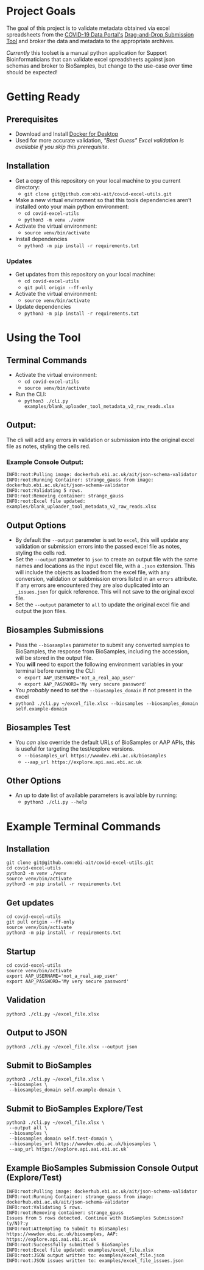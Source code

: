 # Project Goals
The goal of this project is to validate metadata obtained via excel spreadsheets from the [COVID-19 Data Portal's](https://www.covid19dataportal.org/) [Drag-and-Drop Submission Tool](https://www.covid19dataportal.org/submit-data/ui-uploader/ena/) and broker the data and metadata to the appropriate archives.

*Currently* this toolset is a manual python application for Support Bioinformaticians that can validate excel spreadsheets against json schemas and broker to BioSamples, but change to the use-case over time should be expected!

# Getting Ready
## Prerequisites
 - Download and Install [Docker for Desktop](https://www.docker.com/products/docker-desktop)
 - Used for more accurate validation, *"Best Guess" Excel validation is available if you skip this prerequisite*.

## Installation
 - Get a copy of this repository on your local machine to you current directory:
    - `git clone git@github.com:ebi-ait/covid-excel-utils.git`
 - Make a new virtual environment so that this tools dependencies aren’t installed onto your main python environment:
    - `cd covid-excel-utils`
    - `python3 -m venv ./venv`
 - Activate the virtual environment:
    - `source venv/bin/activate`
 - Install dependencies
    - `python3 -m pip install -r requirements.txt`

### Updates
 - Get updates from this repository on your local machine:
    - `cd covid-excel-utils`
    - `git pull origin --ff-only`
 - Activate the virtual environment:
    - `source venv/bin/activate`
 - Update dependencies
    - `python3 -m pip install -r requirements.txt`

# Using the Tool
## Terminal Commands
- Activate the virtual environment:
    - `cd covid-excel-utils`
    - `source venv/bin/activate`
- Run the CLI:
    - `python3 ./cli.py examples/blank_uploader_tool_metadata_v2_raw_reads.xlsx`

## Output:
The cli will add any errors in validation or submission into the original excel file as notes, styling the cells red.

### Example Console Output:
```
INFO:root:Pulling image: dockerhub.ebi.ac.uk/ait/json-schema-validator
INFO:root:Running Container: strange_gauss from image: dockerhub.ebi.ac.uk/ait/json-schema-validator
INFO:root:Validating 5 rows.
INFO:root:Removing container: strange_gauss
INFO:root:Excel file updated: examples/blank_uploader_tool_metadata_v2_raw_reads.xlsx
```
## Output Options
 - By default the `--output` parameter is set to `excel`, this will update any validation or submission errors into the passed excel file as notes, styling the cells red.
 - Set the `--output` parameter to `json` to create an output file with the same names and locations as the input excel file, with a `.json` extension. This will include the objects as loaded from the excel file, with any conversion, validation or subbmission errors listed in an `errors` attribute. If any errors are encountered they are also duplicated into an `_issues.json` for quick reference. This will not save to the original excel file.
 - Set the `--output` parameter to `all` to update the original excel file and output the json files.

## Biosamples Submissions
 - Pass the `--biosamples` parameter to submit any converted samples to BioSamples, the response from BioSamples, including the accession, will be  stored in the output file.
 - You **will** need to export the following environment variables in your terminal before running the CLI:
    - `export AAP_USERNAME='not_a_real_aap_user'`
    - `export AAP_PASSWORD='My very secure password'`
 - You *probably* need to set the `--biosamples_domain` if not present in the excel
 - `python3 ./cli.py ~/excel_file.xlsx --biosamples --biosamples_domain self.example-domain`

## Biosamples Test
 - You *can* also override the default URLs of BioSamples or AAP APIs, this is useful for targeting the test/explore versions.
    - `--biosamples_url https://wwwdev.ebi.ac.uk/biosamples`
    - `--aap_url https://explore.api.aai.ebi.ac.uk`

## Other Options
 - An up to date list of available parameters is available by running:
    - `python3 ./cli.py --help`

# Example Terminal Commands
## Installation
```
git clone git@github.com:ebi-ait/covid-excel-utils.git
cd covid-excel-utils
python3 -m venv ./venv
source venv/bin/activate
python3 -m pip install -r requirements.txt
```

## Get updates
```
cd covid-excel-utils
git pull origin --ff-only
source venv/bin/activate
python3 -m pip install -r requirements.txt
```

## Startup
```
cd covid-excel-utils
source venv/bin/activate
export AAP_USERNAME='not_a_real_aap_user'
export AAP_PASSWORD='My very secure password'
```
## Validation
```
python3 ./cli.py ~/excel_file.xlsx
```

## Output to JSON
```
python3 ./cli.py ~/excel_file.xlsx --output json
```

## Submit to BioSamples
```
python3 ./cli.py ~/excel_file.xlsx \
 --biosamples \
 --biosamples_domain self.example-domain \
```
## Submit to BioSamples Explore/Test
```
python3 ./cli.py ~/excel_file.xlsx \
 --output all \
 --biosamples \
 --biosamples_domain self.test-domain \
 --biosamples_url https://wwwdev.ebi.ac.uk/biosamples \
 --aap_url https://explore.api.aai.ebi.ac.uk`
```
## Example BioSamples Submission Console Output (Explore/Test)
```
INFO:root:Pulling image: dockerhub.ebi.ac.uk/ait/json-schema-validator
INFO:root:Running Container: strange_gauss from image: dockerhub.ebi.ac.uk/ait/json-schema-validator
INFO:root:Validating 5 rows.
INFO:root:Removing container: strange_gauss
Issues from 5 rows detected. Continue with BioSamples Submission? (y/N)?:y
INFO:root:Attempting to Submit to BioSamples: https://wwwdev.ebi.ac.uk/biosamples, AAP: https://explore.api.aai.ebi.ac.uk
INFO:root:Successfully submitted 5 BioSamples
INFO:root:Excel file updated: examples/excel_file.xlsx
INFO:root:JSON output written to: examples/excel_file.json
INFO:root:JSON issues written to: examples/excel_file_issues.json
```
